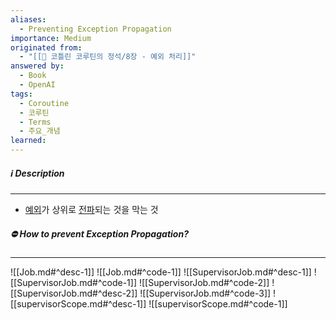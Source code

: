 ```yaml
---
aliases:
  - Preventing Exception Propagation
importance: Medium
originated from:
  - "[[📘 코틀린 코루틴의 정석/8장 - 예외 처리]]"
answered by:
  - Book
  - OpenAI
tags:
  - Coroutine
  - 코루틴
  - Terms
  - 주요_개념
learned:
---
```

##### ℹ️ Description
---
- [예외](예외.md)가 상위로 [전파](예외%20전파.md)되는 것을 막는 것

##### ⛔️ How to prevent Exception Propagation?
---
![[Job.md#^desc-1]]
![[Job.md#^code-1]]
![[SupervisorJob.md#^desc-1]]
![[SupervisorJob.md#^code-1]]
![[SupervisorJob.md#^code-2]]
![[SupervisorJob.md#^desc-2]]
![[SupervisorJob.md#^code-3]]
![[supervisorScope.md#^desc-1]]
![[supervisorScope.md#^code-1]]
